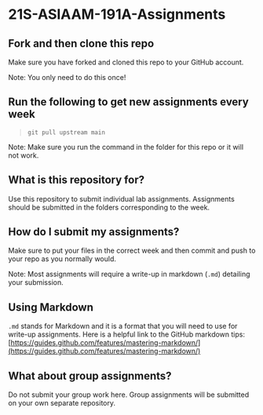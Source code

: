 # 21S-ASIAAM-191A-Assignments

## Fork and then clone this repo
 Make sure you have forked and cloned this repo to your GitHub account.
 
 Note: You only need to do this once!
## Run the following to get new assignments every week
> `git pull upstream main`

Note: Make sure you run the command in the folder for this repo or it will not work.

## What is this repository for?
Use this repository to submit individual lab assignments. Assignments should be submitted in the folders corresponding to the week.

## How do I submit my assignments?
Make sure to put your files in the correct week and then commit and push to your repo as you normally would. 

Note: Most assignments will require a  write-up in markdown (`.md`) detailing your submission. 

## Using Markdown
`.md` stands for Markdown and it is a format that you will need to use for write-up assignments. Here is a helpful link to the GitHub markdown tips: [https://guides.github.com/features/mastering-markdown/](https://guides.github.com/features/mastering-markdown/)

## What about group assignments?
Do not submit your group work here. Group assignments will be submitted on your own separate repository.